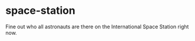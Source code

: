 # space-station
Fine out who all astronauts are there on the International Space Station right now.
